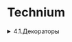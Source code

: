 # Technium

<details>
<summary>4.1.Декораторы</summary>

[link](https://github.com/PavLikh/Technium/tree/master/04-algorithms_data_structures/4-1-decorators)

## Задача 1.
Измерьте с помощью декоратора measure_execution_time продолжительность HTTP запроса к произвольному url (можно взять код из первых уроков по ботам)

## Задача 2. 
Описание задачи:

Необходимо разработать декоратор requires_admin, который будет использоваться для проверки роли пользователя перед выполнением защищенной функции. Если роль пользователя не соответствует требуемой, декоратор должен выбрасывать исключение PermissionError. В противном случае функция должна выполняться корректно.

### Пример использования:

Функция delete_user отвечает за удаление пользователей. Она должна быть доступна только для пользователей с ролью "admin".  Если пользователь, вызывающий эту функцию, не является администратором, необходимо остановить выполнение функции и выбросить PermissionError.

 
```python
@requires_admin
def delete_user(user, username_to_delete):
    return f"User {username_to_delete} has been deleted by {user['username']}."
```
### Пример юзеров
```python
admin_user = {'username': 'Alice', 'role': 'admin'}
regular_user = {'username': 'Bob', 'role': 'user'}
```

### Вызовы функции
```python
print(delete_user(admin_user, 'Charlie')) # Должно отработать
print(delete_user(regular_user, 'Charlie')) # Должно рейзить PermissionError
```
